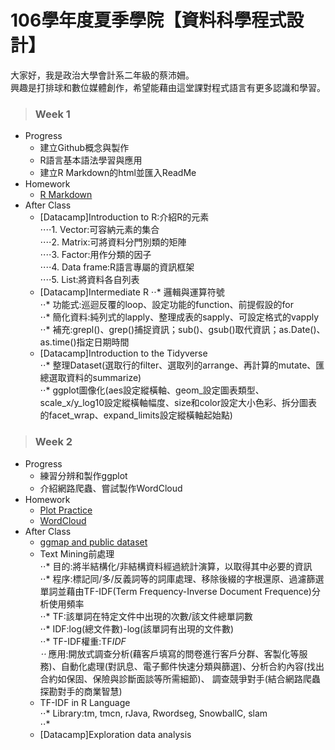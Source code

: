 # 106學年度夏季學院【資料科學程式設計】  
大家好，我是政治大學會計系二年級的蔡沛姍。  
興趣是打排球和數位媒體創作，希望能藉由這堂課對程式語言有更多認識和學習。  
>### Week 1  
* Progress  
  + 建立Github概念與製作  
  + R語言基本語法學習與應用  
  + 建立R Markdown的html並匯入ReadMe
* Homework  
  + [R Markdown](https://pei4.github.io/cs-x-programming/week1/HW1)
* After Class  
  + [Datacamp]Introduction to R:介紹R的元素  
   ⋅⋅⋅⋅1. Vector:可容納元素的集合  
   ⋅⋅⋅⋅2. Matrix:可將資料分門別類的矩陣  
   ⋅⋅⋅⋅3. Factor:用作分類的因子  
   ⋅⋅⋅⋅4. Data frame:R語言專屬的資訊框架  
   ⋅⋅⋅⋅5. List:將資料各自列表  
  + [Datacamp]Intermediate R
     ⋅⋅* 邏輯與運算符號  
     ⋅⋅* 功能式:巡迴反覆的loop、設定功能的function、前提假設的for  
     ⋅⋅* 簡化資料:純列式的lapply、整理成表的sapply、可設定格式的vapply  
     ⋅⋅* 補充:grepl()、grep()捕捉資訊；sub()、gsub()取代資訊；as.Date()、as.time()指定日期時間  
  + [Datacamp]Introduction to the Tidyverse  
     ⋅⋅* 整理Dataset(選取行的filter、選取列的arrange、再計算的mutate、匯總選取資料的summarize)  
     ⋅⋅* ggplot圖像化(aes設定縱橫軸、geom_設定圖表類型、scale_x/y_log10設定縱橫軸幅度、size和color設定大小色彩、拆分圖表的facet_wrap、expand_limits設定縱橫軸起始點)  

>### Week 2  
* Progress  
  + 練習分辨和製作ggplot  
  + 介紹網路爬蟲、嘗試製作WordCloud  
* Homework  
  + [Plot Practice](https://pei4.github.io/cs-x-programming/week2/HW2_part1)  
  + [WordCloud](https://pei4.github.io/cs-x-programming/week2/HW2_part2)  
* After Class  
  + [ggmap and public dataset](https://pei4.github.io/cs-x-programming/week2/ggmap/ggmap_with_public_dataset.html)  
  + Text Mining前處理  
     ⋅⋅* 目的:將半結構化/非結構資料經過統計演算，以取得其中必要的資訊  
     ⋅⋅* 程序:標記同/多/反義詞等的詞庫處理、移除後綴的字根還原、過濾篩選單詞並藉由TF-IDF(Term Frequency-Inverse Document Frequence)分析使用頻率   
     ⋅⋅* TF:該單詞在特定文件中出現的次數/該文件總單詞數  
     ⋅⋅* IDF:log(總文件數)-log(該單詞有出現的文件數)  
     ⋅⋅* TF-IDF權重:TF*IDF  
     ⋅⋅* 應用:開放式調查分析(藉客戶填寫的問卷進行客戶分群、客製化等服務)、自動化處理(對訊息、電子郵件快速分類與篩選)、分析合約內容(找出合約如保固、保險與診斷面談等所需細節)、
   調查競爭對手(結合網路爬蟲探勘對手的商業智慧)  
  + TF-IDF in R Language  
     ⋅⋅* Library:tm, tmcn, rJava, Rwordseg, SnowballC, slam  
     ⋅⋅*     
  + [Datacamp]Exploration data analysis  




